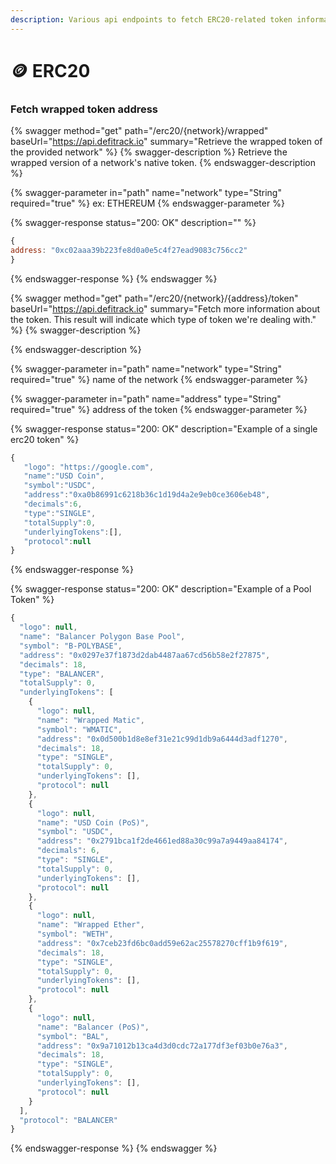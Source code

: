 ```yaml
---
description: Various api endpoints to fetch ERC20-related token information.
---
```


# 🪙 ERC20

### Fetch wrapped token address

{% swagger method="get" path="/erc20/{network}/wrapped" baseUrl="https://api.defitrack.io" summary="Retrieve the wrapped token of the provided network" %}
{% swagger-description %}
Retrieve the wrapped version of a network's native token. 
{% endswagger-description %}

{% swagger-parameter in="path" name="network" type="String" required="true" %}
ex: ETHEREUM
{% endswagger-parameter %}

{% swagger-response status="200: OK" description="" %}
```javascript
{
address: "0xc02aaa39b223fe8d0a0e5c4f27ead9083c756cc2"
}
```
{% endswagger-response %}
{% endswagger %}

{% swagger method="get" path="/erc20/{network}/{address}/token" baseUrl="https://api.defitrack.io" summary="Fetch more information about the token. This result will indicate which type of token we're dealing with." %}
{% swagger-description %}

{% endswagger-description %}

{% swagger-parameter in="path" name="network" type="String" required="true" %}
name of the network
{% endswagger-parameter %}

{% swagger-parameter in="path" name="address" type="String" required="true" %}
address of the token
{% endswagger-parameter %}

{% swagger-response status="200: OK" description="Example of a single erc20 token" %}
```javascript
{
   "logo": "https://google.com",
   "name":"USD Coin",
   "symbol":"USDC",
   "address":"0xa0b86991c6218b36c1d19d4a2e9eb0ce3606eb48",
   "decimals":6,
   "type":"SINGLE",
   "totalSupply":0,
   "underlyingTokens":[],
   "protocol":null
}
```
{% endswagger-response %}

{% swagger-response status="200: OK" description="Example of a Pool Token" %}
```javascript
{
  "logo": null,
  "name": "Balancer Polygon Base Pool",
  "symbol": "B-POLYBASE",
  "address": "0x0297e37f1873d2dab4487aa67cd56b58e2f27875",
  "decimals": 18,
  "type": "BALANCER",
  "totalSupply": 0,
  "underlyingTokens": [
    {
      "logo": null,
      "name": "Wrapped Matic",
      "symbol": "WMATIC",
      "address": "0x0d500b1d8e8ef31e21c99d1db9a6444d3adf1270",
      "decimals": 18,
      "type": "SINGLE",
      "totalSupply": 0,
      "underlyingTokens": [],
      "protocol": null
    },
    {
      "logo": null,
      "name": "USD Coin (PoS)",
      "symbol": "USDC",
      "address": "0x2791bca1f2de4661ed88a30c99a7a9449aa84174",
      "decimals": 6,
      "type": "SINGLE",
      "totalSupply": 0,
      "underlyingTokens": [],
      "protocol": null
    },
    {
      "logo": null,
      "name": "Wrapped Ether",
      "symbol": "WETH",
      "address": "0x7ceb23fd6bc0add59e62ac25578270cff1b9f619",
      "decimals": 18,
      "type": "SINGLE",
      "totalSupply": 0,
      "underlyingTokens": [],
      "protocol": null
    },
    {
      "logo": null,
      "name": "Balancer (PoS)",
      "symbol": "BAL",
      "address": "0x9a71012b13ca4d3d0cdc72a177df3ef03b0e76a3",
      "decimals": 18,
      "type": "SINGLE",
      "totalSupply": 0,
      "underlyingTokens": [],
      "protocol": null
    }
  ],
  "protocol": "BALANCER"
}
```
{% endswagger-response %}
{% endswagger %}
